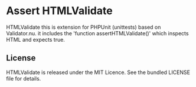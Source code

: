 # Assert HTMLValidate

HTMLValidate this is extension for PHPUnit (unittests) based on Validator.nu.
it includes the 'function assertHTMLValidate()' which inspects HTML and expects true.

[PHPUnit]: https://github.com/sebastianbergmann/phpunit
[Validator.nu]: http://validator.nu


## License

HTMLValidate is released under the MIT Licence. See the bundled LICENSE file for details.